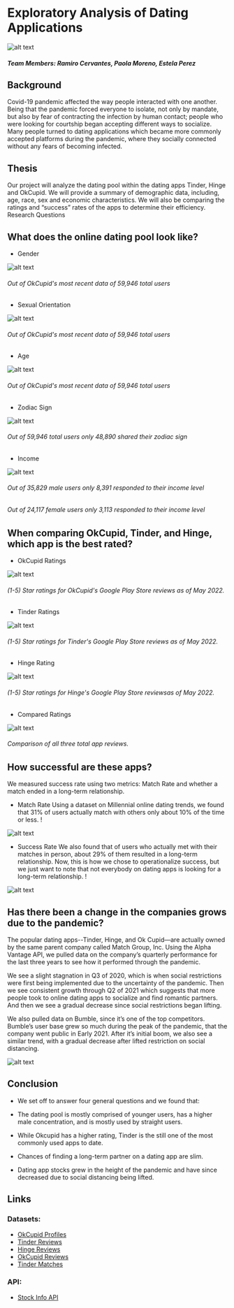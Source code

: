 # Exploratory Analysis of Dating Applications

![alt text](best-dating-apps-FB.jpg)

##### Team Members: Ramiro Cervantes, Paola Moreno, Estela Perez



## Background

Covid-19 pandemic affected the way people interacted with one another. Being that the pandemic forced everyone to isolate, not only by mandate, but also by fear of contracting the infection by human contact; people who were looking for courtship began accepting different ways to socialize. Many people turned to dating applications which became more commonly accepted platforms during the pandemic, where they socially connected without any fears of becoming infected. 

## Thesis

Our project will analyze the dating pool within the dating apps Tinder, Hinge and OkCupid. We will provide a summary of demographic data, including, age, race, sex and economic characteristics. We will also be comparing the ratings and “success” rates of the apps to determine their efficiency.
Research Questions

## What does the online dating pool look like?
  * Gender

![alt text](estela_files/images_estela/gender_distribution.png)
###### Out of OkCupid's most recent data of 59,946 total users


  * Sexual Orientation

![alt text](estela_files/images_estela/total_user_orientation.png)
###### Out of OkCupid's most recent data of 59,946 total users


  * Age

![alt text](estela_files/images_estela/users_by_age_groups.png)
###### Out of OkCupid's most recent data of 59,946 total users


  * Zodiac Sign

![alt text](estela_files/images_estela/users_by_zodiac_signs.png)
###### Out of 59,946 total users only 48,890 shared their zodiac sign


  * Income

![alt text](estela_files/images_estela/males_and_females_income.png)
###### Out of 35,829 male users only 8,391 responded to their income level
###### Out of 24,117 female users only 3,113 responded to their income level


## When comparing OkCupid, Tinder, and Hinge, which app is the best rated?

  * OkCupid Ratings
  
![alt text](Ramiro_P1_Files/OkCupidPie.png)

###### (1-5) Star ratings for OkCupid's Google Play Store reviews as of May 2022.

  * Tinder Ratings

![alt text](Ramiro_P1_Files/TinderPie.png)

###### (1-5) Star ratings for Tinder's Google Play Store reviews as of May 2022.

  * Hinge Rating

![alt text](Ramiro_P1_Files/HingePie.png)

###### (1-5) Star ratings for Hinge's Google Play Store reviewsas of May 2022.

  * Compared Ratings

![alt text](Ramiro_P1_Files/ComparedRatings.png)

###### Comparison of all three total app reviews.

## How successful are these apps?
We measured success rate using two metrics: Match Rate and whether a match ended in a long-term relationship.


  * Match Rate
Using a dataset on Millennial online dating trends, we found that 31% of users actually match with others only about 10% of the time or less. !

![alt text](paoz_project/Matches.png)

  * Success Rate
We also found that of users who actually met with their matches in person, about 29% of them resulted in a long-term relationship. Now, this is how we chose to operationalize success, but we just want to note that not everybody on dating apps is looking for a long-term relationship. !

![alt text](paoz_project/Success.png)

## Has there been a change in the companies grows due to the pandemic?

The popular dating apps--Tinder, Hinge, and Ok Cupid—are actually owned by the same parent company called Match Group, Inc. 
Using the Alpha Vantage API, we pulled data on the company’s quarterly performance for the last three years to see how it performed through the pandemic. 

We see a slight stagnation in Q3 of 2020, which is when social restrictions were first being implemented due to the uncertainty of the pandemic. 
Then we see consistent growth through Q2 of 2021 which suggests that more people took to online dating apps to socialize and find romantic partners. And then we see a gradual decrease since social restrictions began lifting. 

We also pulled data on Bumble, since it’s one of the top competitors. Bumble’s user base grew so much during the peak of the pandemic, that the company went public in Early 2021. After it’s initial boom, we also see a similar trend, with a gradual decrease after lifted restriction on social distancing.

![alt text](paoz_project/Stocks.png)

## Conclusion
  * We set off to answer four general questions and we found that:

  * The dating pool is mostly comprised of younger users, has a higher male concentration, and is mostly used by straight users.
  * While Okcupid has a higher rating,  Tinder is the still one of the most commonly used apps to date.
  * Chances of finding a long-term partner on a dating app are slim.
  * Dating app stocks grew in the height of the pandemic and have since decreased due to social distancing being lifted. 


## Links

### Datasets: 
  * [OkCupid Profiles](https://www.kaggle.com/datasets/andrewmvd/okcupid-profiles)
  * [Tinder Reviews](https://www.kaggle.com/datasets/shivkumarganesh/tinder-google-play-store-review)
  * [Hinge Reviews](https://www.kaggle.com/datasets/shivkumarganesh/hinge-google-play-store-review)
  * [OkCupid Reviews](https://www.kaggle.com/datasets/shivkumarganesh/okcupid-google-play-store-reviews)
  * [Tinder Matches](https://www.kaggle.com/datasets/benroshan/tinder-millennial-match-rate)

### API:
  * [Stock Info API](https://www.alphavantage.co/)



